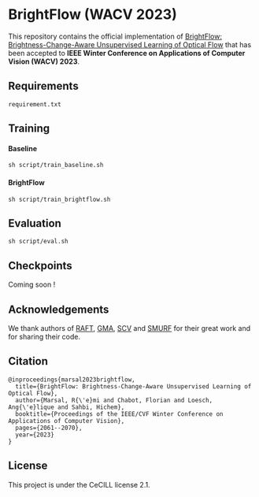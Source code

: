# BrightFlow (WACV 2023)
This repository contains the official implementation of [BrightFlow: Brightness-Change-Aware Unsupervised Learning of Optical Flow](https://openaccess.thecvf.com/content/WACV2023/html/Marsal_BrightFlow_Brightness-Change-Aware_Unsupervised_Learning_of_Optical_Flow_WACV_2023_paper.html) that has been accepted to **IEEE Winter Conference on Applications of Computer Vision (WACV) 2023**.

## Requirements

```
requirement.txt
```

## Training

#### Baseline

```
sh script/train_baseline.sh
```

#### BrightFlow

```
sh script/train_brightflow.sh
```

## Evaluation 

```
sh script/eval.sh
```

## Checkpoints

Coming soon !

## Acknowledgements

We thank authors of [RAFT](https://github.com/princeton-vl/RAFT/), [GMA](https://github.com/zacjiang/GMA), [SCV](https://github.com/zacjiang/SCV) and [SMURF](https://github.com/google-research/google-research/tree/master/smurf) for their great work and for sharing their code.

## Citation

```
@inproceedings{marsal2023brightflow,
  title={BrightFlow: Brightness-Change-Aware Unsupervised Learning of Optical Flow},
  author={Marsal, R{\'e}mi and Chabot, Florian and Loesch, Ang{\'e}lique and Sahbi, Hichem},
  booktitle={Proceedings of the IEEE/CVF Winter Conference on Applications of Computer Vision},
  pages={2061--2070},
  year={2023}
}
```

## License

This project is under the CeCILL license 2.1.